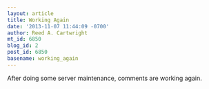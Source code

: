 ```yaml
---
layout: article
title: Working Again
date: '2013-11-07 11:44:09 -0700'
author: Reed A. Cartwright
mt_id: 6850
blog_id: 2
post_id: 6850
basename: working_again
---
```

After doing some server maintenance, comments are working again.
